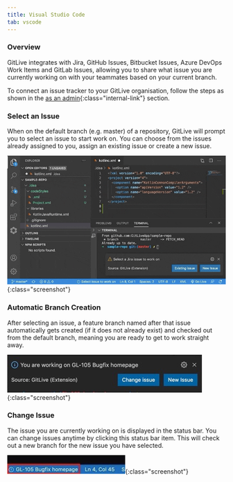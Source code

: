```yaml
---
title: Visual Studio Code
tab: vscode
---
```


### Overview

GitLive integrates with Jira, GitHub Issues, Bitbucket Issues, Azure DevOps Work Items and GitLab Issues, allowing you to share what issue you are currently working on with your teammates based on your current branch.

To connect an issue tracker to your GitLive organisation, follow the steps as shown in the [as an admin](/docs/admin){:class="internal-link"} section.


### Select an Issue
When on the default branch (e.g. master) of a repository, GitLive will prompt you to select an issue to start work on. You can choose from the issues already assigned to you, assign an existing issue or create a new issue.

![Issue Tracker Workflow](/uploads/vscode-select-issue.gif "Issue Tracker"){:class="screenshot"}


### Automatic Branch Creation
After selecting an issue, a feature branch named after that issue automatically gets created (if it does not already exist) and checked out from the default branch, meaning you are ready to get to work straight away.

![New Branch Created](/uploads/vscode-issue-selected.jpeg "New Branch Created"){:class="screenshot"}


### Change Issue
The issue you are currently working on is displayed in the status bar. You can change issues anytime by clicking this status bar item. This will check out a new branch for the new issue you have selected.

![Switch Issue](/uploads/vscode-switch-issue.jpeg "Switch Issue"){:class="screenshot"}
